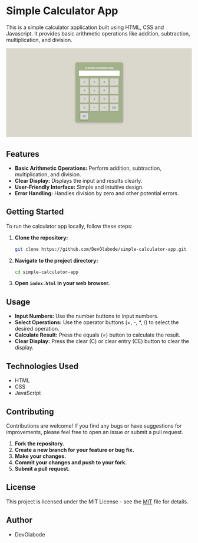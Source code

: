 # Simple Calculator App

This is a simple calculator application built using HTML, CSS and Javascript. It provides basic arithmetic operations like addition, subtraction, multiplication, and division.

![My Image](/screenshots/Simple.png)

## Features

* **Basic Arithmetic Operations:** Perform addition, subtraction, multiplication, and division.
* **Clear Display:** Displays the input and results clearly.
* **User-Friendly Interface:** Simple and intuitive design.
* **Error Handling:** Handles division by zero and other potential errors.

## Getting Started

To run the calculator app locally, follow these steps:

1.  **Clone the repository:**
    ```bash
    git clone https://github.com/DevOlabode/simple-calculator-app.git
    ```
3.  **Navigate to the project directory:**
    ```bash
    cd simple-calculator-app
    ```
4.  **Open `index.html` in your web browser.**

## Usage

* **Input Numbers:** Use the number buttons to input numbers.
* **Select Operations:** Use the operator buttons (+, -, \*, /) to select the desired operation.
* **Calculate Result:** Press the equals (=) button to calculate the result.
* **Clear Display:** Press the clear (C) or clear entry (CE) button to clear the display.

## Technologies Used

*  HTML
*  CSS
* JavaScript

## Contributing

Contributions are welcome! If you find any bugs or have suggestions for improvements, please feel free to open an issue or submit a pull request.

1.  **Fork the repository.**
2.  **Create a new branch for your feature or bug fix.**
3.  **Make your changes.**
4.  **Commit your changes and push to your fork.**
5.  **Submit a pull request.**

## License

This project is licensed under the  MIT License - see the [MIT](LICENSE) file for details.

## Author

* DevOlabode
